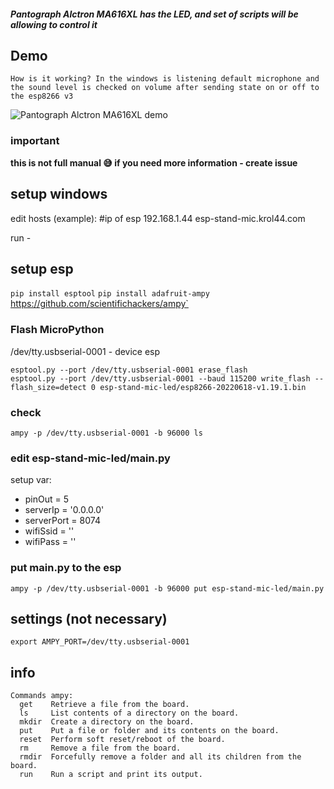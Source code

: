 ##### Pantograph Alctron MA616XL has the LED, and set of scripts will be allowing to control it
## Demo
`How is it working? In the windows is listening default microphone and the sound level is checked on volume after sending state on or off to the esp8266 v3`

![Pantograph Alctron MA616XL demo](https://github.com/krol44/control-stand-mic-led/blob/master/content/demo.gif?raw=true)

### important
**this is not full manual :sweat_smile: if you need more information - create issue**

## setup windows
edit hosts (example):
#ip of esp
192.168.1.44    esp-stand-mic.krol44.com

run - 

## setup esp
`pip install esptool`
`pip install adafruit-ampy `https://github.com/scientifichackers/ampy`

### Flash MicroPython
/dev/tty.usbserial-0001 - device esp
```
esptool.py --port /dev/tty.usbserial-0001 erase_flash
esptool.py --port /dev/tty.usbserial-0001 --baud 115200 write_flash --flash_size=detect 0 esp-stand-mic-led/esp8266-20220618-v1.19.1.bin
```

### check
`ampy -p /dev/tty.usbserial-0001 -b 96000 ls`

### edit esp-stand-mic-led/main.py
setup var:
* pinOut = 5
* serverIp = '0.0.0.0'
* serverPort = 8074
* wifiSsid = ''
* wifiPass = ''

### put main.py to the esp
`ampy -p /dev/tty.usbserial-0001 -b 96000 put esp-stand-mic-led/main.py`

## settings (not necessary)
`export AMPY_PORT=/dev/tty.usbserial-0001`

## info
```
Commands ampy:
  get    Retrieve a file from the board.
  ls     List contents of a directory on the board.
  mkdir  Create a directory on the board.
  put    Put a file or folder and its contents on the board.
  reset  Perform soft reset/reboot of the board.
  rm     Remove a file from the board.
  rmdir  Forcefully remove a folder and all its children from the board.
  run    Run a script and print its output.
```